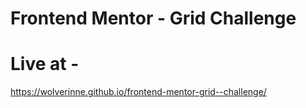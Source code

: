 # Frontend Mentor - Grid Challenge


# Live at -
https://wolverinne.github.io/frontend-mentor-grid--challenge/
